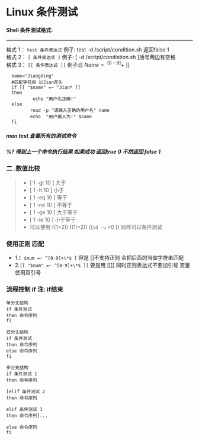Linux 条件测试
====
#### Shell 条件测试格式:
---
格式 1： `test 条件表达式`  例子: test -d /script/condition.sh 返回false 1   
格式 2： `[ 条件表达式 ]`   例子: [ -d  /script/condistion.sh ]括号两边有空格   
格式 3： `[[ 条件表达式 ]]` 例子:[[ $Name =~^[0-9]+$ ]]  
``` shell
  name="JiangXing"
  #匹配字符串 以Jian开头
  if [[ "$name" =~ ^Jian* ]]
  then
          echo "用户名正确!"
  else
         read -p "请输入正确的用户名" name
         echo  "用户输入为:" $name
  fi

```
##### man test 查看所有的测试命令
##### %? 得到上一个命令执行结果 如果成功 返回true 0 不然返回 false 1
### 二 .数值比较
> * [ 1 -gt 10 ] 大于 
> * [ 1 -lt 10 ] 小于
> * [ 1 -eq 10 ] 等于 
> * [ 1 -ne 10 ] 不等于 
> * [ 1 -ge 10 ] 大于等于 
> * [ 1 -le 10 ] 小于等于 
> * 可以使用 ((1>2)) ((1!=2)) ((`id -u` >0 )) 同样可以条件测试
### 使用正则 匹配
* 1.`[ $num =~ ^[0-9]+\*$ ]` 但是 []不支持正则 会把后面的当做字符串匹配
* 2.`[[ "$num" =~ ^[0-9]+\*$ ]]` 要是用 [[]] 同时正则表达式不要加引号 变量使用双引号
### 流程控制 if 注: if结束
``` shell
单分支结构 
if 条件测试 
then 命令序列 
fi 

双分支结构 
if 条件测试 
then 命令序列 
else 命令序列 
fi 
 
多分支结构 
if 条件测试 1 
then 命令序列 
 
[elif 条件测试 2 
then 命令序列 
 
elif 条件测试 3  
then 命令序列]... 
 
else 命令序列 
fi 
```
